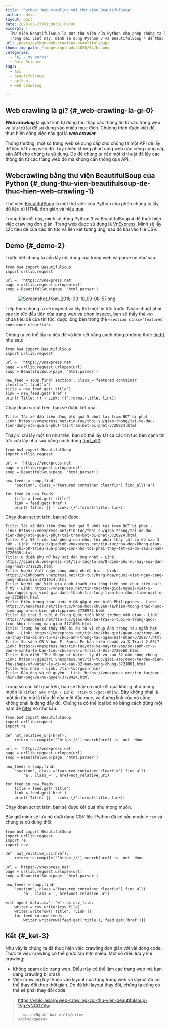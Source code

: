 ```yaml
---
title: 'Python: Web crawling với thư viện BeautifulSoup'
author: admin
layout: post
date: 2020-03-27T01:08:01+00:00
excerpt: |
  Thư viện BeautifulSoup là một thư viện của Python cho phép chúng ta lấy dữ liệu từ HTML đơn giản và hiệu quả.
  Trong bài viết này, mình sẽ dùng Python 3 và BeautifulSoup 4 để thực hiện việc crawling đơn giản. Trang web được sử dụng là VnExpress
url: /posts/python-web-crawling-beautifulsoup/
thumb_img_path: /images/uploads/2020/04/bs.png
categories:
  - 'AI - my works'
  - Data Science
tags:
  - api
  - beautifulsoup
  - python
  - web crawling

---
```

## Web crawling là gì? {#_web-crawling-la-gi-0}

**_Web crawling_** là quá trình tự động thu thập các thông tin từ các trang web và lưu trữ lại để sử dùng vào nhiều mục đích. Chương trình được viết để thực hiện công việc này gọi là **_web crawler_**.

Thông thường, một số trang web sẽ cung cấp cho chúng ta một API để lấy dữ liệu từ trang web đó. Tuy nhiên không phải trang web nào cũng cung cấp sẵn API cho chúng ta sử dụng. Do đó chúng ta cần một kĩ thuật để lấy các thông tin từ các trang web đó mà không cần thông qua API.

## Webcrawling bằng thư viện BeautifulSoup của Python {#_dung-thu-vien-beautifulsoup-de-thuc-hien-web-crawling-1}

Thư viện <a href="https://www.crummy.com/software/BeautifulSoup/bs4/doc/" target="_blank" rel="noreferrer noopener">BeautifulSoup</a> là một thư viện của Python cho phép chúng ta lấy dữ liệu từ HTML đơn giản và hiệu quả.

Trong bài viết này, mình sẽ dùng Python 3 và BeautifulSoup 4 để thực hiện việc crawling đơn giản. Trang web được sử dụng là <a href="https://vnexpress.net/" target="_blank" rel="noreferrer noopener">VnExpress</a>. Mình sẽ lấy các tiêu đề của các tin tức và liên kết tương ứng, sau đó lưu vào file CSV.

## Demo {#_demo-2}

Trước hết chúng ta cần lấy nội dung của trang web và parse nó như sau:

<pre class="wp-block-code"><code>from bs4 import BeautifulSoup
import urllib.request

url =  'https://vnexpress.net'
page = urllib.request.urlopen(url)
soup = BeautifulSoup(page, 'html.parser')
</code></pre><figure class="wp-block-image">

<a href="https://postimg.cc/image/8vnhxcldn/" target="_blank" rel="noreferrer noopener"><img src="https://s25.postimg.cc/bpqnasnjz/Screenshot_from_2018-03-10_09-08-57.png" alt="Screenshot_from_2018-03-10_09-08-57.png" /></a></figure> 

Tiếp theo chúng ta sẽ inspect và lấy thử một tin tức trước. Nhấn chuột phải vào tin tức đầu tiên của trang web và chọn inspect, bạn sẽ thấy thẻ `<a>` chứa tiêu đề của tin tức, được lồng bên trong thẻ `<section class="featured container clearfix">`. 

Chúng ta có thể lấy ra tiêu đề và liên kết bằng cách dùng phương thức <a href="https://www.crummy.com/software/BeautifulSoup/bs4/doc/#find" target="_blank" rel="noreferrer noopener">find()</a> như sau:

<pre class="wp-block-code"><code>from bs4 import BeautifulSoup
import urllib.request

url =  'https://vnexpress.net'
page = urllib.request.urlopen(url)
soup = BeautifulSoup(page, 'html.parser')

new_feed = soup.find('section', class_='featured container clearfix').find('a')
title = new_feed.get('title')
link = new_feed.get('href')
print('Title: {} - Link: {}'.format(title, link))
</code></pre>

Chạy đoạn script trên, bạn sẽ được kết quả:

<pre class="wp-block-code"><code>Title: Tài xế đầu tiên dừng ôtô quá 5 phút tại trạm BOT bị phạt - Link: https://vnexpress.net/tin-tuc/thoi-su/giao-thong/tai-xe-dau-tien-dung-oto-qua-5-phut-tai-tram-bot-bi-phat-3720924.html
</code></pre>

Thay vì chỉ lấy một tin như trên, bạn có thể lấy tất cả các tin tức bên cạnh tin tức vừa lấy như sau bằng cách dùng <a href="https://www.crummy.com/software/BeautifulSoup/bs4/doc/#find-all" target="_blank" rel="noreferrer noopener">find_all()</a>:

<pre class="wp-block-code"><code>from bs4 import BeautifulSoup
import urllib.request

url =  'https://vnexpress.net'
page = urllib.request.urlopen(url)
soup = BeautifulSoup(page, 'html.parser')

new_feeds = soup.find(
	'section', class_='featured container clearfix').find_all('a')

for feed in new_feeds:
	title = feed.get('title')
	link = feed.get('href')
	print('Title: {} - Link: {}'.format(title, link))
</code></pre>

Chạy đoạn script trên, bạn sẽ được:

<pre class="wp-block-code"><code>Title: Tài xế đầu tiên dừng ôtô quá 5 phút tại trạm BOT bị phạt - Link: https://vnexpress.net/tin-tuc/thoi-su/giao-thong/tai-xe-dau-tien-dung-oto-qua-5-phut-tai-tram-bot-bi-phat-3720924.html
Title: Chi 50 triệu sửa phòng con nhỏ, tôi phải thay tất cả đồ sau 3 năm - Link: https://giadinh.vnexpress.net/tin-tuc/nha-dep/khong-gian-song/chi-50-trieu-sua-phong-con-nho-toi-phai-thay-tat-ca-do-sau-3-nam-3720639.html
Title: 8 điểm phụ nữ hay soi đàn ông nhất - Link: https://giadinh.vnexpress.net/tin-tuc/to-am/8-diem-phu-nu-hay-soi-dan-ong-nhat-3719129.html
Title: Người Việt ngày càng uống nhiều bia - Link: https://kinhdoanh.vnexpress.net/tin-tuc/hang-hoa/nguoi-viet-ngay-cang-uong-nhieu-bia-3721014.html
Title: Người gốc Việt giả danh thanh tra tống tiền hơn chục tiệm nail ở Mỹ - Link: https://vnexpress.net/tin-tuc/the-gioi/nguoi-viet-5-chau/nguoi-goc-viet-gia-danh-thanh-tra-tong-tien-hon-chuc-tiem-nail-o-my-3720994.html
Title: Hiện tượng thác nước hiếm gặp ở ven biển Philippines - Link: https://vnexpress.net/tin-tuc/khoa-hoc/chuyen-la/hien-tuong-thac-nuoc-hiem-gap-o-ven-bien-philippines-3720972.html
Title: Bé trai 5 tuổi ở Trung Quốc trốn khỏi trường mẫu giáo - Link: https://vnexpress.net/tin-tuc/giao-duc/be-trai-5-tuoi-o-trung-quoc-tron-khoi-truong-mau-giao-3721003.html
Title: Trump ân xá thủy thủ bị án tù vì chụp ảnh trong tàu ngầm hạt nhân - Link: https://vnexpress.net/tin-tuc/the-gioi/quan-su/trump-an-xa-thuy-thu-bi-an-tu-vi-chup-anh-trong-tau-ngam-hat-nhan-3720977.html
Title: So sánh CR-V bản E, Santa Fe bản tiêu chuẩn và X-Trail 2.0SL? - Link: https://vnexpress.net/tin-tuc/oto-xe-may/tu-van/so-sanh-cr-v-ban-e-santa-fe-ban-tieu-chuan-va-x-trail-2-0sl-3720560.html
Title: Đạo diễn ‘The Shape of Water’ ly dị vợ sau 32 năm sống chung - Link: https://giaitri.vnexpress.net/tin-tuc/gioi-sao/quoc-te/dao-dien-the-shape-of-water-ly-di-vo-sau-32-nam-song-chung-3721001.html
Title: Góc nhìn - Link: /tin-tuc/goc-nhin/
Title: Đàn ông và nữ quyền - Link: https://vnexpress.net/tin-tuc/goc-nhin/dan-ong-va-nu-quyen-3720424.html
</code></pre>

Trong số các kết quả trên, bạn sẽ thấy có một kết quả không như mong muốn là `Title: Góc nhìn - Link: /tin-tuc/goc-nhin/`. Đây không phải là một tin tức mà là tiêu đề của một đầu mục, và đường link của nó cũng không phải là dạng đầy đủ. Chúng ta có thể loại bỏ nó bằng cách dùng một hàm để <a href="https://www.crummy.com/software/BeautifulSoup/bs4/doc/#a-function" target="_blank" rel="noreferrer noopener">filter</a> nó như sau:

<pre class="wp-block-code"><code>from bs4 import BeautifulSoup
import urllib.request
import re

def not_relative_uri(href):
	return re.compile('^https://').search(href) is  not  None

url =  'https://vnexpress.net'
page = urllib.request.urlopen(url)
soup = BeautifulSoup(page, 'html.parser')

new_feeds = soup.find(
	'section', class_='featured container clearfix').find_all(
		'a', class_='', href=not_relative_uri)

for feed in new_feeds:
	title = feed.get('title')
	link = feed.get('href')
	print('Title: {} - Link: {}'.format(title, link))
</code></pre>

Chạy đoạn script trên, bạn sẽ được kết quả như mong muốn.

Bây giờ mình sẽ lưu nó dưới dạng CSV file. Python đã có sẵn module `csv` và chúng ta cứ dùng thôi:

<pre class="wp-block-code"><code>from bs4 import BeautifulSoup
import urllib.request
import re
import csv

def  not_relative_uri(href):
	return re.compile('^https://').search(href) is  not  None

url = 'https://vnexpress.net'
page = urllib.request.urlopen(url)
soup = BeautifulSoup(page, 'html.parser')

new_feeds = soup.find(
	'section', class_='featured container clearfix').find_all(
		'a', class_='', href=not_relative_uri)

with open('data.csv', 'w') as csv_file:
	writer = csv.writer(csv_file)
	writer.writerow(&#91;'Title', 'Link'])
	for feed in new_feeds:
		writer.writerow(&#91;feed.get('title'), feed.get('href')])
</code></pre>

## Kết {#_ket-3}

Như vậy là chúng ta đã thực hiện việc crawling đơn giản với vài dòng code. Thực tế việc crawling có thể phức tạp hơn nhiều. Một số điều lưu ý khi crawling:

  * Không spam các trang web. Điều này có thể làm các trang web mà bạn đang crawling bị crash.
  * Việc crawling tùy thuộc vào layout của từng trang web và layout đó có thể thay đổi theo thời gian. Do đó khi layout thay đổi, chúng ta cũng có thể sẽ phải thay đổi code.

<div class="wp-block-group">
  <div class="wp-block-group__inner-container">
    <blockquote class="wp-block-quote">
      <p>
        <a href="https://viblo.asia/p/web-crawling-voi-thu-vien-beautifulsoup-1VgZvNGOZAw">https://viblo.asia/p/web-crawling-voi-thu-vien-beautifulsoup-1VgZvNGOZAw</a>
      </p>
      
      <cite>Nguồn bài viết</cite>
    </blockquote>
  </div>
</div>